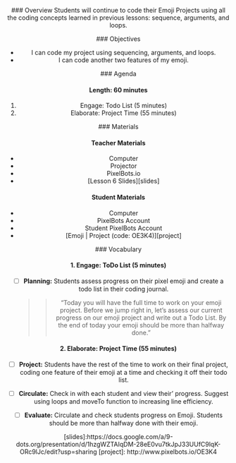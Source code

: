 <header title='Project Time Continued' subtitle='Emoji: Lesson 6'/>

<notable>

<iconp src='/icons/activity.png'>### Overview</iconp>
Students will continue to code their Emoji Projects using all the coding concepts learned in previous lessons: sequence, arguments, and loops.



<iconp src='/icons/objectives.png'>### Objectives</iconp>
- I can code my project using sequencing, arguments, and loops.
- I can code another two features of my emoji.



<iconp src='/icons/agenda.png'>### Agenda</iconp>

#### Length: 60 minutes

1. Engage: Todo List (5 minutes)
1. Elaborate: Project Time (55 minutes)

<note>

<iconp src='/icons/materials.png'>### Materials</iconp>

#### Teacher Materials
- Computer
- Projector
- PixelBots.io
- [Lesson 6 Slides][slides]


#### Student Materials
- Computer
- PixelBots Account
- Student PixelBots Account
- [Emoji | Project (code: OE3K4)][project]




<iconp src='/icons/vocab.png'>### Vocabulary</iconp>


</note>
<pagebreak/>

#### 1. Engage: ToDo List (5 minutes)

- [ ] **Planning:** Students assess progress on their pixel emoji and create a todo list in their coding journal.
  >> “Today you will have the full time to work on your emoji project. Before we jump right in, let’s assess our current progress on our emoji project and write out a Todo List. By the end of today your emoji should be more than halfway done.”


#### 2. Elaborate: Project Time (55 minutes)

- [ ] **Project:** Students have the rest of the time to work on their final project, coding one feature of their emoji at a time and checking it off their todo list.

- [ ] **Circulate:** Check in with each student and view their’ progress. Suggest using loops and moveTo function to increasing line efficiency.

- [ ] **Evaluate:** Circulate and check students progress on Emoji. Students should be more than halfway done with their emoji.



</notable>
[slides]:https://docs.google.com/a/9-dots.org/presentation/d/1hzgWZTAIqDM-28eE0vu7tkJpJ33UUfC9lqK-ORc9lJc/edit?usp=sharing
[project]: http://www.pixelbots.io/OE3K4
